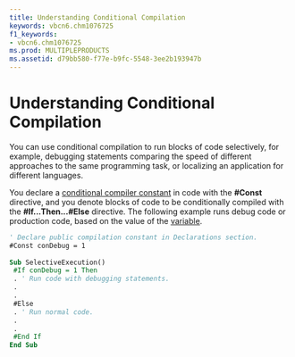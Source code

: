 ```yaml
---
title: Understanding Conditional Compilation
keywords: vbcn6.chm1076725
f1_keywords:
- vbcn6.chm1076725
ms.prod: MULTIPLEPRODUCTS
ms.assetid: d79bb580-f77e-b9fc-5548-3ee2b193947b
---
```



# Understanding Conditional Compilation

You can use conditional compilation to run blocks of code selectively, for example, debugging statements comparing the speed of different approaches to the same programming task, or localizing an application for different languages.

You declare a [conditional compiler constant](vbe-glossary.md) in code with the **#Const** directive, and you denote blocks of code to be conditionally compiled with the **#If...Then...#Else** directive. The following example runs debug code or production code, based on the value of the [variable](vbe-glossary.md).



```vb
' Declare public compilation constant in Declarations section. 
#Const conDebug = 1 
 
Sub SelectiveExecution() 
 #If conDebug = 1 Then 
 . ' Run code with debugging statements. 
 . 
 . 
 #Else 
 . ' Run normal code. 
 . 
 . 
 #End If 
End Sub
```


